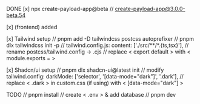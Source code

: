 DONE
[x] npx create-payload-app@beta
// create-payload-app@3.0.0-beta.54

[x] (frontend) added

[x] Tailwind setup
// pnpm add -D tailwindcss postcss autoprefixer
// pnpm dlx tailwindcss init -p
// tailwind.config.js: content: ['./src/**/*.{ts,tsx}'],
// rename postcss/tailwind.config -> .cjs
// replace < export default > with < module.exports = >

[x] Shadcn/ui setup
// pnpm dlx shadcn-ui@latest init
// modify tailwind.config: darkMode: ['selector', '[data-mode="dark"]', '.dark'],
// replace < .dark > in custom.css (if using) with < [data-mode="dark"] >

TODO
// pnpm install
// create < .env > & add database
// pnpm dev
